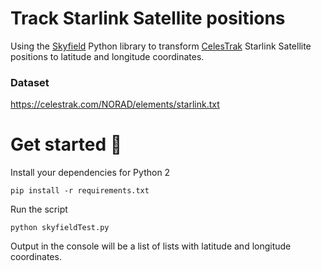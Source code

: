 # Track Starlink Satellite positions

Using the [Skyfield](https://rhodesmill.org/skyfield/positions.html) Python library to transform [CelesTrak](http://celestrak.com/) Starlink Satellite positions to latitude and longitude coordinates.

### Dataset

https://celestrak.com/NORAD/elements/starlink.txt

# Get started 🌟

Install your dependencies for Python 2

    pip install -r requirements.txt

Run the script

    python skyfieldTest.py

Output in the console will be a list of lists with latitude and longitude coordinates.